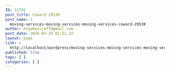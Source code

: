```yaml
---
ID: 12791
post_title: Coward 29530
post_name: >
  moving-services-moving-services-moving-services-coward-29530
author: mrgabonijeff@gmail.com
post_date: 2018-03-28 01:51:32
layout: page
link: >
  http://localhost/wordpress/moving-services-moving-services-moving-services-coward-29530/
published: true
tags: [ ]
categories: [ ]
---
```

